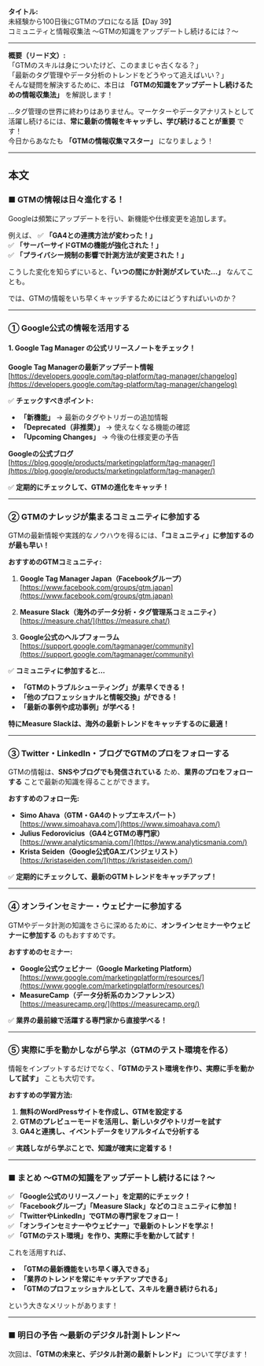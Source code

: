 **タイトル:**  
未経験から100日後にGTMのプロになる話【Day 39】  
コミュニティと情報収集法 〜GTMの知識をアップデートし続けるには？〜

---

**概要（リード文）:**  
「GTMのスキルは身についたけど、このままじゃ古くなる？」  
「最新のタグ管理やデータ分析のトレンドをどうやって追えばいい？」  
そんな疑問を解決するために、本日は **「GTMの知識をアップデートし続けるための情報収集法」** を解説します！

…タグ管理の世界に終わりはありません。マーケターやデータアナリストとして活躍し続けるには、**常に最新の情報をキャッチし、学び続けることが重要** です！  
今日からあなたも **「GTMの情報収集マスター」** になりましょう！

---

## **本文**

### ■ GTMの情報は日々進化する！

Googleは頻繁にアップデートを行い、新機能や仕様変更を追加します。

例えば、
✅ **「GA4との連携方法が変わった！」**  
✅ **「サーバーサイドGTMの機能が強化された！」**  
✅ **「プライバシー規制の影響で計測方法が変更された！」**  

こうした変化を知らずにいると、**「いつの間にか計測がズレていた…」** なんてことも。

では、GTMの情報をいち早くキャッチするためにはどうすればいいのか？

---

### **① Google公式の情報を活用する**

#### **1. Google Tag Manager の公式リリースノートをチェック！**

 **Google Tag Managerの最新アップデート情報**  
 [https://developers.google.com/tag-platform/tag-manager/changelog](https://developers.google.com/tag-platform/tag-manager/changelog)

✅ **チェックすべきポイント:**
- **「新機能」** → 最新のタグやトリガーの追加情報
- **「Deprecated（非推奨）」** → 使えなくなる機能の確認
- **「Upcoming Changes」** → 今後の仕様変更の予告

 **Googleの公式ブログ**  
 [https://blog.google/products/marketingplatform/tag-manager/](https://blog.google/products/marketingplatform/tag-manager/)

✅ **定期的にチェックして、GTMの進化をキャッチ！**

---

### **② GTMのナレッジが集まるコミュニティに参加する**

GTMの最新情報や実践的なノウハウを得るには、**「コミュニティ」に参加するのが最も早い！**

 **おすすめのGTMコミュニティ:**
1. **Google Tag Manager Japan（Facebookグループ）**  
 [https://www.facebook.com/groups/gtm.japan](https://www.facebook.com/groups/gtm.japan)

2. **Measure Slack（海外のデータ分析・タグ管理系コミュニティ）**  
 [https://measure.chat/](https://measure.chat/)

3. **Google公式のヘルプフォーラム**  
 [https://support.google.com/tagmanager/community](https://support.google.com/tagmanager/community)

✅ **コミュニティに参加すると…**
- **「GTMのトラブルシューティング」が素早くできる！**
- **「他のプロフェッショナルと情報交換」ができる！**
- **「最新の事例や成功事例」が学べる！**

 **特にMeasure Slackは、海外の最新トレンドをキャッチするのに最適！**

---

### **③ Twitter・LinkedIn・ブログでGTMのプロをフォローする**

GTMの情報は、**SNSやブログでも発信されている** ため、**業界のプロをフォローする** ことで最新の知識を得ることができます。

 **おすすめのフォロー先:**
- **Simo Ahava（GTM・GA4のトップエキスパート）**  
 [https://www.simoahava.com/](https://www.simoahava.com/)
- **Julius Fedorovicius（GA4とGTMの専門家）**  
 [https://www.analyticsmania.com/](https://www.analyticsmania.com/)
- **Krista Seiden（Google公式GAエバンジェリスト）**  
 [https://kristaseiden.com/](https://kristaseiden.com/)

✅ **定期的にチェックして、最新のGTMトレンドをキャッチアップ！**

---

### **④ オンラインセミナー・ウェビナーに参加する**

GTMやデータ計測の知識をさらに深めるために、**オンラインセミナーやウェビナーに参加する** のもおすすめです。

 **おすすめのセミナー:**
- **Google公式ウェビナー（Google Marketing Platform）**  
 [https://www.google.com/marketingplatform/resources/](https://www.google.com/marketingplatform/resources/)
- **MeasureCamp（データ分析系のカンファレンス）**  
 [https://measurecamp.org/](https://measurecamp.org/)

✅ **業界の最前線で活躍する専門家から直接学べる！**

---

### **⑤ 実際に手を動かしながら学ぶ（GTMのテスト環境を作る）**

情報をインプットするだけでなく、**「GTMのテスト環境を作り、実際に手を動かして試す」** ことも大切です。

 **おすすめの学習方法:**
1. **無料のWordPressサイトを作成し、GTMを設定する**
2. **GTMのプレビューモードを活用し、新しいタグやトリガーを試す**
3. **GA4と連携し、イベントデータをリアルタイムで分析する**

✅ **実践しながら学ぶことで、知識が確実に定着する！**

---

### **■ まとめ 〜GTMの知識をアップデートし続けるには？〜**

✅ **「Google公式のリリースノート」を定期的にチェック！**  
✅ **「Facebookグループ」「Measure Slack」などのコミュニティに参加！**  
✅ **「TwitterやLinkedIn」でGTMの専門家をフォロー！**  
✅ **「オンラインセミナーやウェビナー」で最新のトレンドを学ぶ！**  
✅ **「GTMのテスト環境」を作り、実際に手を動かして試す！**  

これを活用すれば、
- **「GTMの最新機能をいち早く導入できる」**
- **「業界のトレンドを常にキャッチアップできる」**
- **「GTMのプロフェッショナルとして、スキルを磨き続けられる」**

という大きなメリットがあります！

---

### **■ 明日の予告 〜最新のデジタル計測トレンド〜**

次回は、**「GTMの未来と、デジタル計測の最新トレンド」** について学びます！

